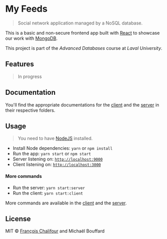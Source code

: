 # My Feeds

> Social network application managed by a NoSQL database.

This is a basic and non-secure frontend app built with [React](https://github.com/facebook/react) to showcase our work with [MongoDB](https://github.com/mongodb/mongo).

This project is part of the *Advanced Databases* course at *Laval University*.

## Features

> In progress

## Documentation

You'll find the appropriate documentations for the [client](client/) and the [server](server/) in their respective folders.

## Usage

> You need to have [NodeJS](https://github.com/nodejs/node) installed.

* Install Node dependencies: `yarn` or `npm install`
* Run the app: `yarn start` or `npm start`
* Server listening on: [`http://localhost:9000`](http://localhost:9000)
* Client listening on: [`http://localhost:3000`](http://localhost:3000)

#### More commands

* Run the server: `yarn start:server`
* Run the client: `yarn start:client`

More commands are available in the [client](client/) and the [server](server/).

## License

MIT © [François Chalifour](https://francoischalifour.com) and Michaël Bouffard
